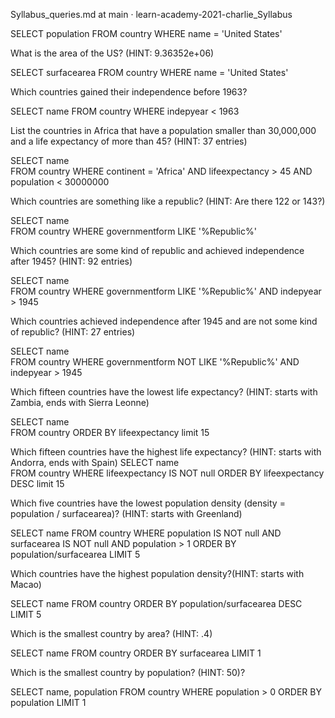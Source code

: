 
Syllabus_queries.md at main · learn-academy-2021-charlie_Syllabus

SELECT population 
FROM country
WHERE name = 'United States'


What is the area of the US? (HINT: 9.36352e+06)

SELECT surfacearea 
FROM country
WHERE name = 'United States'

Which countries gained their independence before 1963?

SELECT name 
FROM country
WHERE indepyear < 1963

List the countries in Africa that have a population smaller than 30,000,000 and a life expectancy of more than 45? (HINT: 37 entries)

SELECT name  
FROM country
WHERE continent = 'Africa'
AND lifeexpectancy > 45
AND population < 30000000

Which countries are something like a republic? (HINT: Are there 122 or 143?)

SELECT name  
FROM country
WHERE governmentform LIKE '%Republic%'

Which countries are some kind of republic and achieved independence after 1945? (HINT: 92 entries)

SELECT name  
FROM country
WHERE governmentform LIKE '%Republic%'
AND indepyear > 1945

Which countries achieved independence after 1945 and are not some kind of republic? (HINT: 27 entries)

SELECT name  
FROM country
WHERE governmentform NOT LIKE '%Republic%'
AND indepyear > 1945

Which fifteen countries have the lowest life expectancy? (HINT: starts with Zambia, ends with Sierra Leonne)

SELECT name  
FROM country
ORDER BY lifeexpectancy
limit 15

Which fifteen countries have the highest life expectancy? (HINT: starts with Andorra, ends with Spain)
SELECT name  
FROM country
WHERE lifeexpectancy IS NOT null
ORDER BY lifeexpectancy DESC
limit 15

Which five countries have the lowest population density (density = population / surfacearea)? (HINT: starts with Greenland)

SELECT name
FROM country
WHERE population IS NOT null
AND surfacearea IS NOT null
AND population > 1
ORDER BY population/surfacearea 
LIMIT 5


Which countries have the highest population density?(HINT: starts with Macao)

SELECT name
FROM country
ORDER BY population/surfacearea DESC
LIMIT 5

Which is the smallest country by area? (HINT: .4)

SELECT name
FROM country
ORDER BY surfacearea 
LIMIT 1

Which is the smallest country by population? (HINT: 50)?

SELECT name, population
FROM country
WHERE population > 0
ORDER BY population 
LIMIT 1
